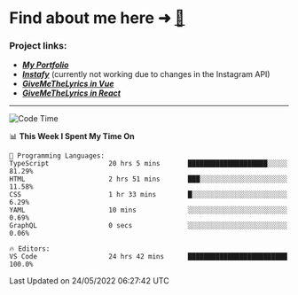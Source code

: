 # Find about me here ➜ [🧑](https://pauabella.dev)

### Project links:
- ***[My Portfolio](https://pauabella.dev)***
- ***[Instafy](https://instafy.me)*** (currently not working due to changes in the Instagram API)
- ***[GiveMeTheLyrics in Vue](https://lyrics.pauabella.dev)***
- ***[GiveMeTheLyrics in React](https://pauabella.dev/GiveMeTheLyrics)***

---
<!--START_SECTION:waka-->
![Code Time](http://img.shields.io/badge/Code%20Time-1%2C082%20hrs%2033%20mins-blue)

📊 **This Week I Spent My Time On** 

```text
💬 Programming Languages: 
TypeScript               20 hrs 5 mins       ████████████████████░░░░░   81.29% 
HTML                     2 hrs 51 mins       ███░░░░░░░░░░░░░░░░░░░░░░   11.58% 
CSS                      1 hr 33 mins        █░░░░░░░░░░░░░░░░░░░░░░░░   6.29% 
YAML                     10 mins             ░░░░░░░░░░░░░░░░░░░░░░░░░   0.69% 
GraphQL                  0 secs              ░░░░░░░░░░░░░░░░░░░░░░░░░   0.06%

🔥 Editors: 
VS Code                  24 hrs 42 mins      █████████████████████████   100.0%

```


 Last Updated on 24/05/2022 06:27:42 UTC
<!--END_SECTION:waka-->

